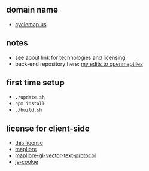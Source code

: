 
## domain name

* [cyclemap.us](https://cyclemap.us/)

## notes

* see about link for technologies and licensing
* back-end repository here:  [my edits to openmaptiles](https://github.com/cyclemap/openmaptiles-cycle/)

## first time setup

* `./update.sh`
* `npm install`
* `./build.sh`

## license for client-side

* [this license](LICENSE.md)
* [maplibre](https://github.com/maplibre/maplibre-gl-js/blob/main/LICENSE.txt)
* [maplibre-gl-vector-text-protocol](https://github.com/jimmyrocks/maplibre-gl-vector-text-protocol/blob/main/LICENSE)
* [js-cookie](https://github.com/js-cookie/js-cookie/blob/master/LICENSE)

